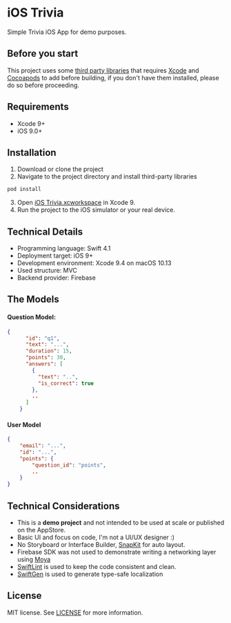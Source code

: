 # iOS Trivia
Simple Trivia iOS App for demo purposes.

## Before you start
This project uses some [third party libraries](https://github.com/omaralbeik/ios-trivia/blob/master/Podfile) that requires [Xcode](https://developer.apple.com/xcode/) and [Cocoapods](https://cocoapods.org/) to add before building, if you don't have them installed, please do so before proceeding.

## Requirements
- Xcode 9+
- iOS 9.0+

## Installation
1. Download or clone the project
2. Navigate to the project directory and install third-party libraries
```bash
pod install
```
3. Open [iOS Trivia.xcworkspace](https://github.com/omaralbeik/ios-trivia/tree/master/iOS%20Trivia.xcworkspace) in Xcode 9.
4. Run the project to the iOS simulator or your real device.

## Technical Details
- Programming language: Swift 4.1
- Deployment target: iOS 9+
- Development environment: Xcode 9.4 on macOS 10.13
- Used structure: MVC
- Backend provider: Firebase

## The Models

#### Question Model:
```json
{
      "id": "q1",
      "text": "...",
      "duration": 15,
      "points": 30,
      "answers": [
        {
          "text": "..",
          "is_correct": true
        },
        ..
      ]
    }
```

#### User Model
```json
{
    "email": "...",
    "id": "...",
    "points": {
        "question_id": "points",
        ..
    }
}
```

## Technical Considerations
- This is a **demo project** and not intended to be used at scale or published on the AppStore.
- Basic UI and focus on code, I'm not a UI/UX designer :)
- No Storyboard or Interface Builder, [SnapKit](https://github.com/SnapKit/SnapKit) for auto layout.
- Firebase SDK was not used to demonstrate writing a networking layer using [Moya](https://github.com/Moya/Moya)
- [SwiftLint](https://github.com/realm/SwiftLint) is used to keep the code consistent and clean.
- [SwiftGen](https://github.com/SwiftGen/SwiftGen) is used to generate type-safe localization

## License
MIT license. See [LICENSE](https://github.com/omaralbeik/ios-trivia/blob/master/LICENSE) for more information.
